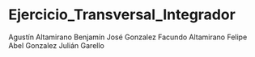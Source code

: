 # Ejercicio_Transversal_Integrador
Agustín Altamirano
Benjamín José Gonzalez
Facundo Altamirano
Felipe Abel Gonzalez
Julián Garello